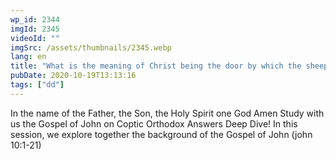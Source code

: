 ```yaml
---
wp_id: 2344
imgId: 2345
videoId: ""
imgSrc: /assets/thumbnails/2345.webp
lang: en
title: "What is the meaning of Christ being the door by which the sheep enter? by Fr. Gabrial Wissa"
pubDate: 2020-10-19T13:13:16
tags: ["dd"]
---
```


<!-- page: 6 -->

<p>In the name of the Father, the Son, the Holy Spirit one God Amen Study with us the Gospel of John on Coptic Orthodox Answers Deep Dive! In this session, we explore together the background of the Gospel of John (john 10:1-21)</p>
